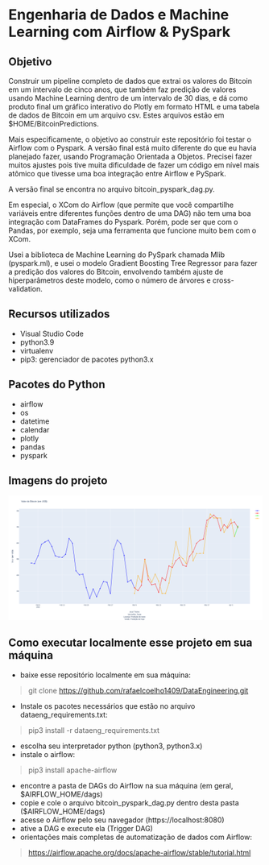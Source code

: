 # Engenharia de Dados e Machine Learning com Airflow & PySpark

## Objetivo
Construir um pipeline completo de dados que extrai os valores do Bitcoin em um intervalo de cinco anos, que também faz predição de valores usando Machine Learning dentro de um intervalo de 30 dias, e dá como produto final um gráfico interativo do Plotly em formato HTML e uma tabela de dados de Bitcoin em um arquivo csv. Estes arquivos estão em $HOME/BitcoinPredictions.  
  
Mais especificamente, o objetivo ao construir este repositório foi testar o Airflow com o Pyspark. A versão final está muito diferente do que eu havia planejado fazer, usando Programação Orientada a Objetos. Precisei fazer muitos ajustes pois tive muita dificuldade de fazer um código em nível mais atômico que tivesse uma boa integração entre Airflow e PySpark.  
  
A versão final se encontra no arquivo bitcoin_pyspark_dag.py.  
  
Em especial, o XCom do Airflow (que permite que você compartilhe variáveis entre diferentes funções dentro de uma DAG) não tem uma boa integração com DataFrames do Pyspark. Porém, pode ser que com o Pandas, por exemplo, seja uma ferramenta que funcione muito bem com o XCom. 
   
Usei a biblioteca de Machine Learning do PySpark chamada Mlib (pyspark.ml), e usei o modelo Gradient Boosting Tree Regressor para fazer a predição dos valores do Bitcoin, envolvendo também ajuste de hiperparâmetros deste modelo, como o número de árvores e cross-validation.  

## Recursos utilizados
- Visual Studio Code
- python3.9
- virtualenv
- pip3: gerenciador de pacotes python3.x

## Pacotes do Python
- airflow
- os
- datetime
- calendar
- plotly
- pandas
- pyspark

## Imagens do projeto
<img src="plot1.png" />

## Como executar localmente esse projeto em sua máquina
- baixe esse repositório localmente em sua máquina:  
> git clone https://github.com/rafaelcoelho1409/DataEngineering.git  
- Instale os pacotes necessários que estão no arquivo dataeng_requirements.txt:  
> pip3 install -r dataeng_requirements.txt  
- escolha seu interpretador python (python3, python3.x)  
- instale o airflow:  
> pip3 install apache-airflow  
- encontre a pasta de DAGs do Airflow na sua máquina (em geral, $AIRFLOW_HOME/dags)    
- copie e cole o arquivo bitcoin_pyspark_dag.py dentro desta pasta ($AIRFLOW_HOME/dags)  
- acesse o Airflow pelo seu navegador (https://localhost:8080)  
- ative a DAG e execute ela (Trigger DAG)  
- orientações mais completas de automatização de dados com Airflow:  
> https://airflow.apache.org/docs/apache-airflow/stable/tutorial.html
